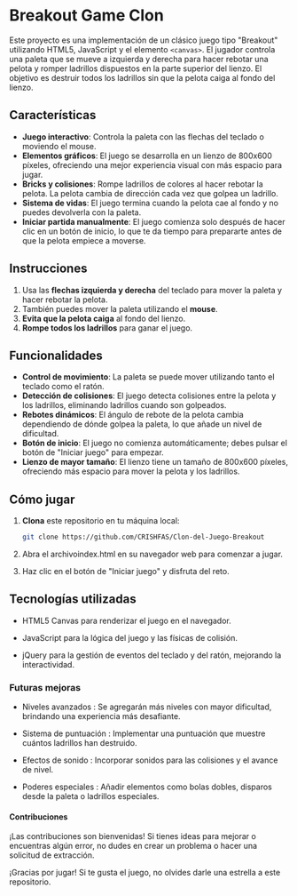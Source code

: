 # Breakout Game Clon

Este proyecto es una implementación de un clásico juego tipo "Breakout" utilizando HTML5, JavaScript y el elemento `<canvas>`. El jugador controla una paleta que se mueve a izquierda y derecha para hacer rebotar una pelota y romper ladrillos dispuestos en la parte superior del lienzo. El objetivo es destruir todos los ladrillos sin que la pelota caiga al fondo del lienzo.

## Características

- **Juego interactivo**: Controla la paleta con las flechas del teclado o moviendo el mouse.
- **Elementos gráficos**: El juego se desarrolla en un lienzo de 800x600 píxeles, ofreciendo una mejor experiencia visual con más espacio para jugar.
- **Bricks y colisiones**: Rompe ladrillos de colores al hacer rebotar la pelota. La pelota cambia de dirección cada vez que golpea un ladrillo.
- **Sistema de vidas**: El juego termina cuando la pelota cae al fondo y no puedes devolverla con la paleta.
- **Iniciar partida manualmente**: El juego comienza solo después de hacer clic en un botón de inicio, lo que te da tiempo para prepararte antes de que la pelota empiece a moverse.

## Instrucciones

1. Usa las **flechas izquierda y derecha** del teclado para mover la paleta y hacer rebotar la pelota.
2. También puedes mover la paleta utilizando el **mouse**.
3. **Evita que la pelota caiga** al fondo del lienzo.
4. **Rompe todos los ladrillos** para ganar el juego.

## Funcionalidades

- **Control de movimiento**: La paleta se puede mover utilizando tanto el teclado como el ratón.
- **Detección de colisiones**: El juego detecta colisiones entre la pelota y los ladrillos, eliminando ladrillos cuando son golpeados.
- **Rebotes dinámicos**: El ángulo de rebote de la pelota cambia dependiendo de dónde golpea la paleta, lo que añade un nivel de dificultad.
- **Botón de inicio**: El juego no comienza automáticamente; debes pulsar el botón de "Iniciar juego" para empezar.
- **Lienzo de mayor tamaño**: El lienzo tiene un tamaño de 800x600 píxeles, ofreciendo más espacio para mover la pelota y los ladrillos.

## Cómo jugar

1. **Clona** este repositorio en tu máquina local:
   ```bash
   git clone https://github.com/CRISHFAS/Clon-del-Juego-Breakout

2. Abra el archivoindex.html en su navegador web para comenzar a jugar.

3. Haz clic en el botón de "Iniciar juego" y disfruta del reto.

## Tecnologías utilizadas

- HTML5 Canvas para renderizar el juego en el navegador.

- JavaScript para la lógica del juego y las físicas de colisión.

- jQuery para la gestión de eventos del teclado y del ratón, mejorando la interactividad.

### Futuras mejoras

- Niveles avanzados : Se agregarán más niveles con mayor dificultad, brindando una experiencia más desafiante.

- Sistema de puntuación : Implementar una puntuación que muestre cuántos ladrillos han destruido.

- Efectos de sonido : Incorporar sonidos para las colisiones y el avance de nivel.

- Poderes especiales : Añadir elementos como bolas dobles, disparos desde la paleta o ladrillos especiales.

#### Contribuciones

¡Las contribuciones son bienvenidas! Si tienes ideas para mejorar o encuentras algún error, no dudes en crear un problema o hacer una solicitud de extracción.

¡Gracias por jugar! Si te gusta el juego, no olvides darle una estrella a este repositorio.

